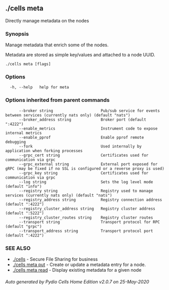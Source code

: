 ## ./cells meta

Directly manage metadata on the nodes

### Synopsis

Manage metadata that enrich some of the nodes.

Metadata are stored as simple key/values and attached to a node UUID.


```
./cells meta [flags]
```

### Options

```
  -h, --help   help for meta
```

### Options inherited from parent commands

```
      --broker string                     Pub/sub service for events between services (currently nats only) (default "nats")
      --broker_address string             Broker port (default ":4222")
      --enable_metrics                    Instrument code to expose internal metrics
      --enable_pprof                      Enable pprof remote debugging
      --fork                              Used internally by application when forking processes
      --grpc_cert string                  Certificates used for communication via grpc
      --grpc_external string              External port exposed for gRPC (may be fixed if no SSL is configured or a reverse proxy is used)
      --grpc_key string                   Certificates used for communication via grpc
      --log string                        Sets the log level mode (default "info")
      --registry string                   Registry used to manage services (currently nats only) (default "nats")
      --registry_address string           Registry connection address (default ":4222")
      --registry_cluster_address string   Registry cluster address (default ":5222")
      --registry_cluster_routes string    Registry cluster routes
      --transport string                  Transport protocol for RPC (default "grpc")
      --transport_address string          Transport protocol port (default ":4222")
```

### SEE ALSO

* [./cells](./cells)	 - Secure File Sharing for business
* [./cells meta put](./cells-meta-put)	 - Create or update a metadata entry for a node.
* [./cells meta read](./cells-meta-read)	 - Display existing metadata for a given node

###### Auto generated by Pydio Cells Home Edition v2.0.7 on 25-May-2020
